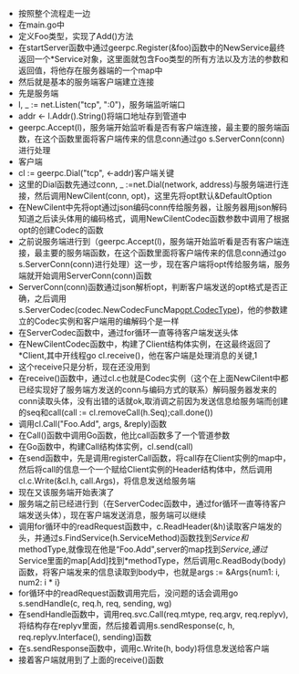 - 按照整个流程走一边
- 在main.go中
- 定义Foo类型，实现了Add()方法
- 在startServer函数中通过geerpc.Register(&foo)函数中的NewService最终返回一个*Service对象，这里面就包含Foo类型的所有方法以及方法的参数和返回值，将他存在服务器端的一个map中
- 然后就是基本的服务端客户端建立连接
- 先是服务端
- l, _ := net.Listen("tcp", ":0")，服务端监听端口
- addr <- l.Addr().String()将端口地址存到管道中
- geerpc.Accept(l)，服务端开始监听看是否有客户端连接，最主要的服务端函数，在这个函数里面将客户端传来的信息conn通过go s.ServerConn(conn)进行处理
- 客户端
- cl := geerpc.Dial("tcp", <-addr)客户端关键
- 这里的Dial函数先通过conn, _ :=net.Dial(network, address)与服务端进行连接，然后调用NewCilent(conn, opt)，这里先将opt默认&DefaultOption
- 在NewCilent中先将opt通过json编码conn传给服务器，让服务器用json解码知道之后读头体用的编码格式，调用NewCilentCodec函数参数中调用了根据opt的创建Codec的函数
- 之前说服务端进行到（geerpc.Accept(l)，服务端开始监听看是否有客户端连接，最主要的服务端函数，在这个函数里面将客户端传来的信息conn通过go s.ServerConn(conn)进行处理）这一步，现在客户端将opt传给服务端，服务端就开始调用ServerConn(conn)函数
- ServerConn(conn)函数通过json解析opt，判断客户端发送的opt格式是否正确，之后调用s.ServerCodec(codec.NewCodecFuncMap[opt.CodecType](conn))，他的参数建立的Codec实例和客户端用的编解码个是一样
- 在ServerCodec函数中，通过for循环一直等待客户端发送头体
- 在NewCilentCodec函数中，构建了Client结构体实例，在这最终返回了*Client,其中开线程go cl.receive()，他在客户端是处理消息的关键,1
- 这个receive只是分析，现在还没用到
- 在receive()函数中，通过cl.c也就是Codec实例（这个在上面NewCilent中都已经实现好了服务端方发送的conn与编码方式的联系）解码服务器发来的conn读取头体，没有出错的话就ok,取消调之前因为发送信息给服务端而创建的seq和call(call := cl.removeCall(h.Seq);call.done())
- 调用cl.Call("Foo.Add", args, &reply)函数
- 在Call()函数中调用Go函数，他比call函数多了一个管道参数
- 在Go函数中，构建Call结构体实例，cl.send(call)
- 在send函数中，先是调用registerCall函数，将call存在Client实例的map中，然后将call的信息一个一个赋给Client实例的Header结构体中，然后调用cl.c.Write(&cl.h, call.Args)，将信息发送给服务端
- 现在又该服务端开始表演了
- 服务端之前已经进行到（在ServerCodec函数中，通过for循环一直等待客户端发送头体），现在客户端发送消息，服务端可以继续
- 调用for循环中的readRequest函数中，c.ReadHeader(&h)读取客户端发的头，并通过s.FindService(h.ServiceMethod)函数找到*Service和*methodType,就像现在他是“Foo.Add",server的map找到*Service,通过*Service里面的map[Add]找到*methodType，然后调用c.ReadBody(body)函数，将客户端发来的信息读取到body中，也就是args := &Args{num1: i, num2: i * i}
- for循环中的readRequest函数调用完后，没问题的话会调用go s.sendHandle(c, req.h, req, sending, wg)
- 在sendHandle函数中，调用req.svc.Call(req.mtype, req.argv, req.replyv),将结构存在replyv里面，然后接着调用s.sendResponse(c, h, req.replyv.Interface(), sending)函数
- 在s.sendResponse函数中，调用c.Write(h, body)将信息发送给客户端
- 接着客户端就用到了上面的receive()函数